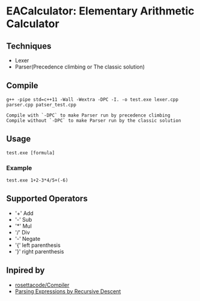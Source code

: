 # EACalculator: Elementary Arithmetic Calculator
## Techniques
* Lexer
* Parser(Precedence climbing or The classic solution)
## Compile
`g++ -pipe std=c++11 -Wall -Wextra -DPC -I. -o test.exe lexer.cpp parser.cpp patser_test.cpp`

    Compile with `-DPC` to make Parser run by precedence climbing
    Compile without `-DPC` to make Parser run by the classic solution
## Usage
`test.exe [formula]`
### Example
`test.exe 1+2-3*4/5+(-6)`
## Supported Operators
* '+' Add
* '-' Sub
* '*' Mul
* '/' Div
* '-' Negate
* '{' left parenthesis
* '}' right parenthesis

## Inpired by
* [rosettacode/Compiler](https://rosettacode.org/wiki/Compiler)
* [Parsing Expressions by Recursive Descent](https://www.engr.mun.ca/~theo/Misc/exp_parsing.htm)
